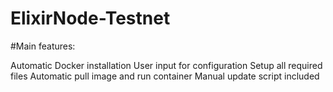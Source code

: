# ElixirNode-Testnet

#Main features:

Automatic Docker installation
User input for configuration
Setup all required files
Automatic pull image and run container
Manual update script included
